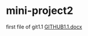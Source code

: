 # mini-project2
first file of git1.1 [GITHUB1.1.docx](https://github.com/Ankeshkumar12/mini-project2/files/14438496/GITHUB1.1.docx)
